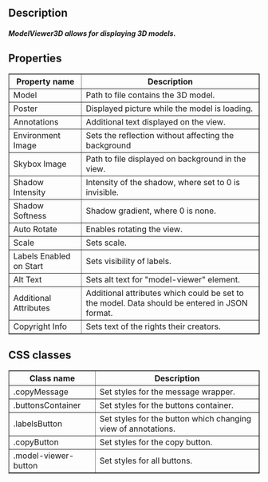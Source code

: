 ## Description

##### ModelViewer3D allows for displaying 3D models.

## Properties

<table border='1'>
<tbody>
    <tr>
        <th>Property name</th>
        <th>Description</th>
    </tr>
    <tr>
        <td>Model</td>
        <td>Path to file contains the 3D model.</td>
    </tr>
    <tr>
        <td>Poster</td>
        <td>Displayed picture while the model is loading.</td>
    </tr>
    <tr>
        <td>Annotations</td>
        <td>Additional text displayed on the view.</td>
    </tr>
    <tr>
        <td>Environment Image</td>
        <td>Sets the reflection without affecting the background</td>
    </tr>
    <tr>
        <td>Skybox Image</td>
        <td>Path to file displayed on background in the view.</td>
    </tr>
    <tr>
        <td>Shadow Intensity</td>
        <td>Intensity of the shadow, where set to 0 is invisible.</td>
    </tr>
    <tr>
        <td>Shadow Softness</td>
        <td>Shadow gradient, where 0 is none.</td>
    </tr>
    <tr>
        <td>Auto Rotate</td>
        <td>Enables rotating the view.</td>
    </tr>
    <tr>
        <td>Scale</td>
        <td>Sets scale.</td>
    </tr>
    <tr>
        <td>Labels Enabled on Start</td>
        <td>Sets visibility of labels.</td>
    </tr>
    <tr>
        <td>Alt Text</td>
        <td>Sets alt text for "model-viewer" element.</td>
    </tr>
    <tr>
        <td>Additional Attributes</td>
        <td>Additional attributes which could be set to the model. Data should be entered in JSON format.</td>
    </tr>
    <tr>
        <td>Copyright Info</td>
        <td>Sets text of the rights their creators.</td>
    </tr>
</tbody>
</table>

## CSS classes

<table border='1'>
<tbody>
    <tr>
        <th>Class name</th>
        <th>Description</th>
    </tr>
    <tr>
        <td>.copyMessage</td>
        <td>Set styles for the message wrapper.</td>
    </tr>
    <tr>
        <td>.buttonsContainer</td>
        <td>Set styles for the buttons container.</td>
    </tr>
    <tr>
        <td>.labelsButton</td>
        <td>Set styles for the button which changing view of annotations.</td>
    </tr>
    <tr>
        <td>.copyButton</td>
        <td>Set styles for the copy button.</td>
    </tr>
    <tr>
        <td>.model-viewer-button</td>
        <td>Set styles for all buttons.</td>
    </tr>
</tbody>
</table>
